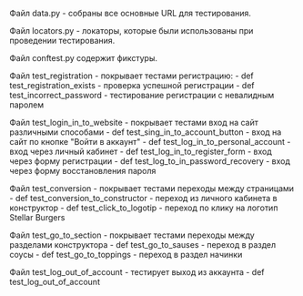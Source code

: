 Файл data.py - собраны все основные URL для тестирования.

Файл locators.py - локаторы, которые были использованы при проведении тестирования.

Файл conftest.py содержит фикстуры.

Файл test_registration - покрывает тестами регистрацию:
    - def test_registration_exists - проверка успешной регистрации
    - def test_incorrect_password  - тестирование регистрации с невалидным паролем

Файл test_login_in_to_website - покрывает тестами вход на сайт различными способами
    - def test_sing_in_to_account_button - вход на сайт по кнопке "Войти в аккаунт"
    - def test_log_in_to_personal_account - вход через личный кабинет
    - def test_log_in_to_register_form - вход через форму регистрации
    - def test_log_to_in_password_recovery - вход через форму восстановления пароля

Файл test_conversion - покрывает тестами переходы между страницами
    - def test_conversion_to_constructor - переход из личного кабинета в конструктор
    - def test_click_to_logotip - переход по клику на логотип Stellar Burgers

Файл test_go_to_section - покрывает тестами переходы между разделами конструктора 
    - def test_go_to_sauses - переход в раздел соусы
    - def test_go_to_toppings - переход в раздел начинки

Файл test_log_out_of_account - тестирует выход из аккаунта
    - def test_log_out_of_account
